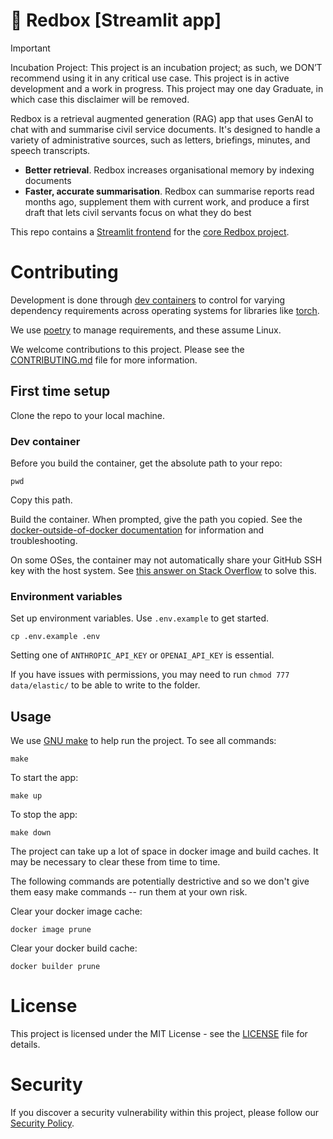 # 📮 Redbox \[Streamlit app\]

> [!IMPORTANT]
> Incubation Project: This project is an incubation project; as such, we DON’T recommend using it in any critical use case. This project is in active development and a work in progress. This project may one day Graduate, in which case this disclaimer will be removed.

Redbox is a retrieval augmented generation (RAG) app that uses GenAI to chat with and summarise civil service documents. It's designed to handle a variety of administrative sources, such as letters, briefings, minutes, and speech transcripts.

- **Better retrieval**. Redbox increases organisational memory by indexing documents
- **Faster, accurate summarisation**. Redbox can summarise reports read months ago, supplement them with current work, and produce a first draft that lets civil servants focus on what they do best

This repo contains a [Streamlit frontend](https://streamlit.io) for the [core Redbox project](https://github.com/i-dot-ai/redbox-copilot).

# Contributing

Development is done through [dev containers](https://code.visualstudio.com/docs/devcontainers/create-dev-container) to control for varying dependency requirements across operating systems for libraries like [torch](https://pytorch.org/get-started/locally/).

We use [poetry](https://python-poetry.org) to manage requirements, and these assume Linux.

We welcome contributions to this project. Please see the [CONTRIBUTING.md](./CONTRIBUTING.md) file for more information.

## First time setup

Clone the repo to your local machine.

### Dev container

Before you build the container, get the absolute path to your repo:

```console
pwd
```

Copy this path.

Build the container. When prompted, give the path you copied. See the [docker-outside-of-docker documentation](https://github.com/devcontainers/features/tree/main/src/docker-outside-of-docker) for information and troubleshooting.

On some OSes, the container may not automatically share your GitHub SSH key with the host system. See [this answer on Stack Overflow](https://github.com/csci530-os/vscode-remote-devcontainer/issues/2#issuecomment-1251488797) to solve this.

### Environment variables

Set up environment variables. Use `.env.example` to get started.

```console
cp .env.example .env
```

Setting one of `ANTHROPIC_API_KEY` or `OPENAI_API_KEY` is essential.

If you have issues with permissions, you may need to run `chmod 777 data/elastic/` to be able to write to the folder.

## Usage

We use [GNU make](https://www.gnu.org/software/make/manual/make.html) to help run the project. To see all commands:

```console
make
```

To start the app:

```console
make up
```

To stop the app:

```console
make down
```

The project can take up a lot of space in docker image and build caches. It may be necessary to clear these from time to time.

The following commands are potentially destrictive and so we don't give them easy make commands -- run them at your own risk.

Clear your docker image cache:

```console
docker image prune
```

Clear your docker build cache:

```console
docker builder prune
```

# License

This project is licensed under the MIT License - see the [LICENSE](./LICENSE) file for details.

# Security

If you discover a security vulnerability within this project, please follow our [Security Policy](./SECURITY.md).
